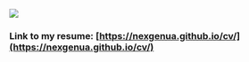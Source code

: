 ![](https://travis-ci.org/NexGenUA/cv.svg?branch=master)

### Link to my resume: [https://nexgenua.github.io/cv/](https://nexgenua.github.io/cv/)
